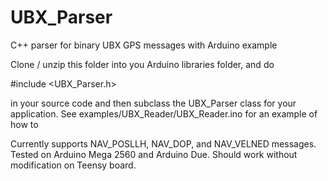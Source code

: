 # UBX_Parser
C++ parser for binary UBX GPS messages with Arduino example

Clone / unzip this folder into you Arduino libraries folder, and do

\#include \<UBX_Parser.h\> 

in your source code and then subclass the UBX_Parser class for your application.  See examples/UBX_Reader/UBX_Reader.ino for an example of how to 

Currently supports NAV_POSLLH, NAV_DOP, and NAV_VELNED messages. Tested on Arduino Mega 2560 and Arduino Due. Should work without modification on Teensy board.
